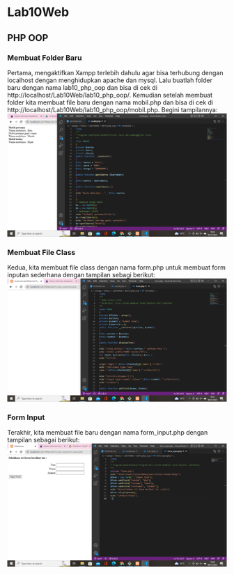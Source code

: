 # Lab10Web
## PHP OOP

### Membuat Folder Baru
Pertama, mengaktifkan Xampp terlebih dahulu agar bisa terhubung dengan localhost dengan menghidupkan apache dan mysql. Lalu buatlah folder baru dengan nama lab10_php_oop dan bisa di cek di http://localhost/Lab10Web/lab10_php_oop/. Kemudian setelah membuat folder kita membuat file baru dengan nama mobil.php dan bisa di cek di http://localhost/Lab10Web/lab10_php_oop/mobil.php. Begini tampilannya:
![gambar1](screenshot/ss1.png)

### Membuat File Class
Kedua, kita membuat file class dengan nama form.php untuk membuat form inputan sederhana dengan tampilan sebagi berikut:
![gambar2](screenshot/ss2.png)

### Form Input
Terakhir, kita membuat file baru dengan nama form_input.php dengan tampilan sebagai berikut:
![gambar3](screenshot/ss3.png)


